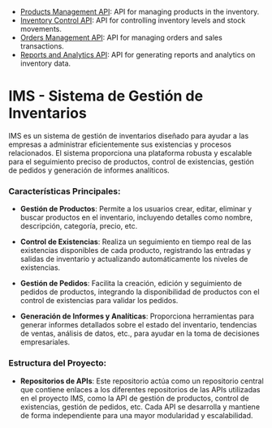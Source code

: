 - [Products Management API](https://github.com/mmrasteu/ims-products-management-api): API for managing products in the inventory.
- [Inventory Control API](https://github.com/mmrasteu/ims-inventory-control-api): API for controlling inventory levels and stock movements.
- [Orders Management API](https://github.com/mmrasteu/ims-orders-management-api): API for managing orders and sales transactions.
- [Reports and Analytics API](https://github.com/mmrasteu/ims-reports-and-analytics-api): API for generating reports and analytics on inventory data.

# IMS - Sistema de Gestión de Inventarios

IMS es un sistema de gestión de inventarios diseñado para ayudar a las empresas a administrar eficientemente sus existencias y procesos relacionados. El sistema proporciona una plataforma robusta y escalable para el seguimiento preciso de productos, control de existencias, gestión de pedidos y generación de informes analíticos.

### Características Principales:

- **Gestión de Productos**: Permite a los usuarios crear, editar, eliminar y buscar productos en el inventario, incluyendo detalles como nombre, descripción, categoría, precio, etc.

- **Control de Existencias**: Realiza un seguimiento en tiempo real de las existencias disponibles de cada producto, registrando las entradas y salidas de inventario y actualizando automáticamente los niveles de existencias.

- **Gestión de Pedidos**: Facilita la creación, edición y seguimiento de pedidos de productos, integrando la disponibilidad de productos con el control de existencias para validar los pedidos.

- **Generación de Informes y Analíticas**: Proporciona herramientas para generar informes detallados sobre el estado del inventario, tendencias de ventas, análisis de datos, etc., para ayudar en la toma de decisiones empresariales.


### Estructura del Proyecto:

- **Repositorios de APIs**: Este repositorio actúa como un repositorio central que contiene enlaces a los diferentes repositorios de las APIs utilizadas en el proyecto IMS, como la API de gestión de productos, control de existencias, gestión de pedidos, etc. Cada API se desarrolla y mantiene de forma independiente para una mayor modularidad y escalabilidad.
